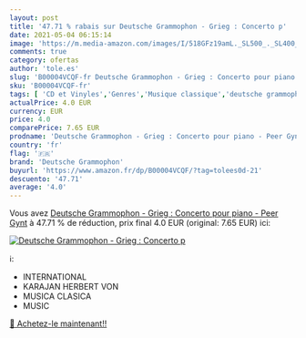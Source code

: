 ```yaml
---
layout: post
title: '47.71 % rabais sur Deutsche Grammophon - Grieg : Concerto p'
date: 2021-05-04 06:15:14
image: 'https://m.media-amazon.com/images/I/518GFz19amL._SL500_._SL400_.jpg'
comments: true
category: ofertas
author: 'tole.es'
slug: 'B00004VCQF-fr Deutsche Grammophon - Grieg : Concerto pour piano - Peer Gynt'
sku: 'B00004VCQF-fr'
tags: [ 'CD et Vinyles','Genres','Musique classique','deutsche grammophon', ]
actualPrice: 4.0 EUR
currency: EUR
price: 4.0
comparePrice: 7.65 EUR
prodname: 'Deutsche Grammophon - Grieg : Concerto pour piano - Peer Gynt'
country: 'fr'
flag: '🇫🇷'
brand: 'Deutsche Grammophon'
buyurl: 'https://www.amazon.fr/dp/B00004VCQF/?tag=tolees0d-21'
descuento: '47.71'
average: '4.0'
---
```


Vous avez [Deutsche Grammophon - Grieg : Concerto pour piano - Peer Gynt](https://www.amazon.fr/dp/B00004VCQF/?tag=tolees0d-21)  à  47.71 % de réduction, prix final  4.0 EUR (original: 7.65 EUR) ici:

[![Deutsche Grammophon - Grieg : Concerto p](https://m.media-amazon.com/images/I/518GFz19amL._SL500_._SL400_.jpg)](https://www.amazon.fr/dp/B00004VCQF/?tag=tolees0d-21)

ℹ️:

- INTERNATIONAL
- KARAJAN HERBERT VON
- MUSICA CLASICA
- MUSIC

[🛒 Achetez-le maintenant!!](https://www.amazon.fr/dp/B00004VCQF/?tag=tolees0d-21)
